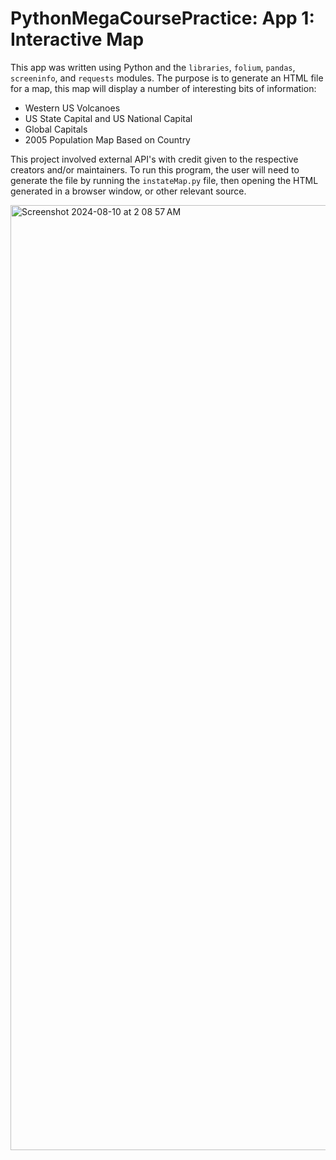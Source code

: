 # PythonMegaCoursePractice: App 1: Interactive Map
This app was written using Python and the ```libraries```, ```folium```, ```pandas```, ```screeninfo```, and ```requests``` modules. The purpose is to generate an HTML file for a map, this map will display a number of interesting bits of information:
* Western US Volcanoes
* US State Capital and US National Capital
* Global Capitals
* 2005 Population Map Based on Country

This project involved external API's with credit given to the respective creators and/or maintainers. To run this program, the user will need to generate the file by running the ```instateMap.py``` file, then opening the HTML generated in a browser window, or other relevant source.

<img width="1512" alt="Screenshot 2024-08-10 at 2 08 57 AM" src="https://github.com/user-attachments/assets/57f7632c-6535-4f6d-87cb-e8f06e4ada4c">
